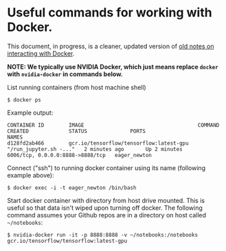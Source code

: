 # Useful commands for working with Docker.

This document, in progress, is a cleaner, updated version of [old notes on interacting with Docker](https://docs.google.com/document/d/1LOHzfwGZiXtuqyZkcBREHHa0-0c853qaFAgQ-X8pqlE/edit?usp=sharing).

**NOTE: We typically use NVIDIA Docker, which just means replace `docker` with `nvidia-docker` in commands below.**

List running containers (from host machine shell)

    $ docker ps

Example output:

    CONTAINER ID        IMAGE                                     COMMAND                  CREATED             STATUS              PORTS                              NAMES
    d128fd2ab466        gcr.io/tensorflow/tensorflow:latest-gpu   "/run_jupyter.sh -..."   2 minutes ago       Up 2 minutes        6006/tcp, 0.0.0.0:8888->8888/tcp   eager_newton

Connect ("ssh") to running docker container using its name (following example above):

    $ docker exec -i -t eager_newton /bin/bash

Start docker container with directory from host drive mounted. This is useful so
that data isn't wiped upon turning off docker. The following command assumes your
Github repos are in a directory on host called `~/notebooks`:

    $ nvidia-docker run -it -p 8888:8888 -v ~/notebooks:/notebooks gcr.io/tensorflow/tensorflow:latest-gpu
